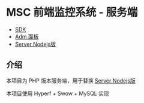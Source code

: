# MSC 前端监控系统 - 服务端

- [SDK](https://github.com/missxiaolin/msc-sdk)
- [Adm 面板](https://github.com/missxiaolin/msc-adm)
- [Server Nodejs版](https://github.com/missxiaolin/msc-serve)

## 介绍

本项目为 PHP 版本服务端，用于替换 [Server Nodejs版](https://github.com/missxiaolin/msc-serve)

本项目使用 Hyperf + Swow + MySQL 实现
